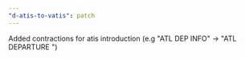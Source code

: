 ```yaml
---
"d-atis-to-vatis": patch
---
```


Added contractions for atis introduction (e.g "ATL DEP INFO" -> "ATL DEPARTURE ")
